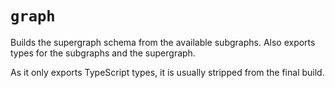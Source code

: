 # `graph`

Builds the supergraph schema from the available subgraphs. Also exports types for the subgraphs and the supergraph.

As it only exports TypeScript types, it is usually stripped from the final build.
